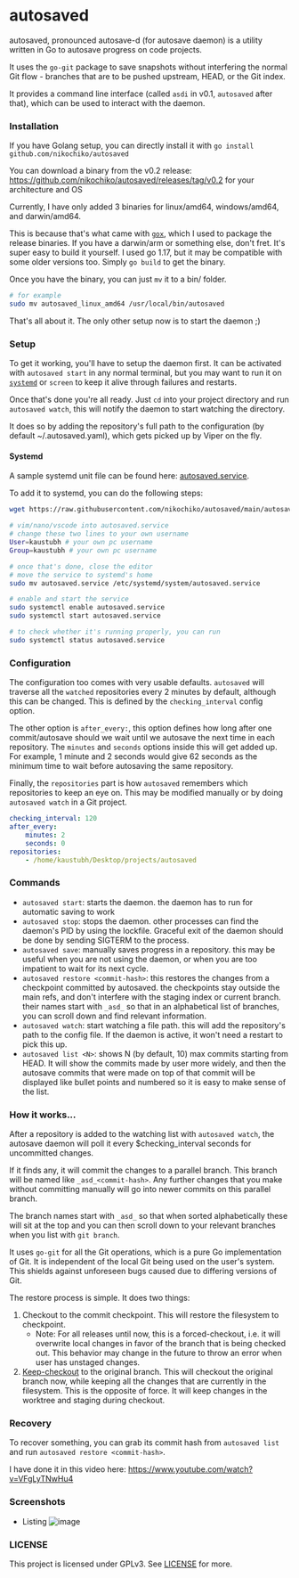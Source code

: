 # autosaved

autosaved, pronounced autosave-d (for autosave daemon) is a utility written in Go to autosave progress on code projects.

It uses the `go-git` package to save snapshots without interfering the normal Git flow - branches that are to be pushed upstream, HEAD, or the Git index.

It provides a command line interface (called `asdi` in v0.1, `autosaved` after that), which can be used to interact with the daemon.

### Installation

If you have Golang setup, you can directly install it with `go install github.com/nikochiko/autosaved`

You can download a binary from the v0.2 release:
https://github.com/nikochiko/autosaved/releases/tag/v0.2 for your architecture and OS

Currently, I have only added 3 binaries for linux/amd64, windows/amd64, and darwin/amd64.

This is because that's what came with [`gox`](https://github.com/mitchellh/gox), which I used to package the release binaries.
If you have a darwin/arm or something else, don't fret. It's super
easy to build it yourself. I used go 1.17, but it may be compatible
with some older versions too. Simply `go build` to get the binary.

Once you have the binary, you can just `mv` it to a bin/ folder.

```bash
# for example
sudo mv autosaved_linux_amd64 /usr/local/bin/autosaved
```

That's all about it. The only other setup now is to start the daemon ;)

### Setup

To get it working, you'll have to setup the daemon first. It can be
activated with `autosaved start` in any normal terminal, but you may want to run it on
[`systemd`](#systemd) or `screen` to keep it alive through failures and restarts.

Once that's done you're all ready. Just `cd` into your project
directory and run `autosaved watch`, this will notify the daemon to start
watching the directory.

It does so by adding the repository's full path to the configuration (by default ~/.autosaved.yaml), which gets picked up by
Viper on the fly.

#### Systemd

A sample systemd unit file can be found here: [autosaved.service](autosaved.service). 

To add it to systemd, you can do the following steps:

```bash
wget https://raw.githubusercontent.com/nikochiko/autosaved/main/autosaved.service

# vim/nano/vscode into autosaved.service
# change these two lines to your own username
User=kaustubh # your own pc username
Group=kaustubh # your own pc username

# once that's done, close the editor
# move the service to systemd's home
sudo mv autosaved.service /etc/systemd/system/autosaved.service

# enable and start the service
sudo systemctl enable autosaved.service
sudo systemctl start autosaved.service

# to check whether it's running properly, you can run
sudo systemctl status autosaved.service
```

### Configuration

The configuration too comes with very usable defaults. `autosaved` will traverse all the `watched` repositories
every 2 minutes by default, although this can be changed. This is defined by the `checking_interval` config option.

The other option is `after_every:`, this option defines how long
after one commit/autosave should we wait until we autosave the next time in each repository.
The `minutes` and `seconds` options inside this will get
added up. For example, 1 minute and 2 seconds would give 62 seconds
as the minimum time to wait before autosaving the same repository.

Finally, the `repositories` part is how `autosaved` remembers which repositories to keep an eye on.
This may be modified manually or by doing `autosaved watch` in a Git
project.

```yaml
checking_interval: 120
after_every:
    minutes: 2
    seconds: 0
repositories:
    - /home/kaustubh/Desktop/projects/autosaved
```

### Commands

* `autosaved start`: starts the daemon. the daemon has to run for automatic saving to work
* `autosaved stop`: stops the daemon. other processes can find the daemon's PID by using the lockfile. Graceful exit of the daemon
should be done by sending SIGTERM to the process.
* `autosaved save`: manually saves progress in a repository. this may be
useful when you are not using the daemon, or when you are too
impatient to wait for its next cycle.
* `autosaved restore <commit-hash>`: this restores the changes from a checkpoint committed by autosaved. the checkpoints stay
outside the main refs, and don't interfere with the staging
index or current branch. their names start with `_asd_` so that
in an alphabetical list of branches, you can scroll down and find
relevant information.
* `autosaved watch`: start watching a file path. this will add the repository's path to the config file. If the daemon is active,
it won't need a restart to pick this up.
* `autosaved list <N>`: shows N (by default, 10) max commits starting
from HEAD. It will show the commits made by user more widely,
and then the autosave commits that were made on top of that
commit will be displayed like bullet points and numbered so it
is easy to make sense of the list.

### How it works...

After a repository is added to the watching list with `autosaved watch`, the autosave daemon will poll it every $checking_interval
seconds for uncommitted changes.

If it finds any, it will commit the changes to a parallel branch. This branch will be named like `_asd_<commit-hash>`. Any
further changes that you make without committing manually will
go into newer commits on this parallel branch.

The branch names start with `_asd_` so that when sorted alphabetically
these will sit at the top and you can then
scroll down to your relevant branches when you list with `git branch`. 

It uses `go-git` for all the Git operations, which is a pure
Go implementation of Git. It is independent of the local
Git being used on the user's system. This shields against
unforeseen bugs caused due to differing versions of Git.

The restore process is simple. It does two things:
1. Checkout to the commit checkpoint. This will restore the filesystem to checkpoint.
    * Note: For all releases until now, this is a forced-checkout, i.e. it will overwrite local changes in favor of the branch that
is being checked out. This behavior may change in the future 
to throw an error when user has unstaged changes.
2. [Keep-checkout](https://pkg.go.dev/github.com/go-git/go-git/v5#CheckoutOptions) to the original branch. This will
checkout the original branch now, while keeping all the changes that are
currently in the filesystem. This is the opposite of force. It will keep changes in the worktree and staging during checkout.

### Recovery

To recover something, you can grab its commit hash from `autosaved list` and run `autosaved restore <commit-hash>`. 

I have done it in this video here: https://www.youtube.com/watch?v=VFgLyTNwHu4

### Screenshots

* Listing
![image](https://user-images.githubusercontent.com/37668193/148672208-41036174-9534-4ea3-8df8-3e5951b68c35.png)

### LICENSE

This project is licensed under GPLv3. See [LICENSE](LICENSE) for more.

